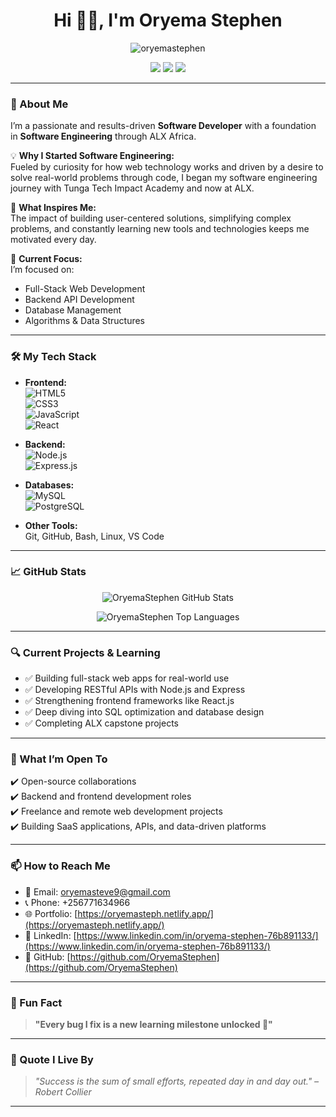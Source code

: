 <h1 align="center">Hi 👋🏾, I'm Oryema Stephen</h1>

<p align="center">
  <img src="https://oryemasteph.netlify.app/assets/oryema-CktErTD0.jpg" alt="oryemastephen" />
</p>

<p align="center">
  <a href="mailto:oryemasteve9@gmail.com"><img src="https://img.shields.io/badge/Email-D14836?style=for-the-badge&logo=gmail&logoColor=white"/></a>
  <a href="https://www.linkedin.com/in/oryema-stephen-76b891133/" target="_blank"><img src="https://img.shields.io/badge/LinkedIn-0A66C2?style=for-the-badge&logo=linkedin&logoColor=white"/></a>
  <a href="https://oryemasteph.netlify.app/" target="_blank"><img src="https://img.shields.io/badge/Portfolio-12100E?style=for-the-badge&logo=githubpages&logoColor=white"/></a>
</p>

---

### 🚀 About Me  

I’m a passionate and results-driven **Software Developer** with a foundation in **Software Engineering** through ALX Africa.  

💡 **Why I Started Software Engineering:**  
Fueled by curiosity for how web technology works and driven by a desire to solve real-world problems through code, I began my software engineering journey with Tunga Tech Impact Academy and now at ALX.  

🌟 **What Inspires Me:**  
The impact of building user-centered solutions, simplifying complex problems, and constantly learning new tools and technologies keeps me motivated every day.  

🌱 **Current Focus:**  
I’m focused on:  
- Full-Stack Web Development  
- Backend API Development  
- Database Management  
- Algorithms & Data Structures  

---

### 🛠️ My Tech Stack  

- **Frontend:**  
  ![HTML5](https://img.shields.io/badge/HTML5-E34F26?style=flat-square&logo=html5&logoColor=white)  
  ![CSS3](https://img.shields.io/badge/CSS3-1572B6?style=flat-square&logo=css3&logoColor=white)  
  ![JavaScript](https://img.shields.io/badge/JavaScript-F7DF1E?style=flat-square&logo=javascript&logoColor=black)  
  ![React](https://img.shields.io/badge/React-20232A?style=flat-square&logo=react&logoColor=61DAFB) 

- **Backend:**  
  ![Node.js](https://img.shields.io/badge/Node.js-339933?style=flat-square&logo=nodedotjs&logoColor=white)  
  ![Express.js](https://img.shields.io/badge/Express.js-000000?style=flat-square&logo=express&logoColor=white)  

- **Databases:**  
  ![MySQL](https://img.shields.io/badge/MySQL-4479A1?style=flat-square&logo=mysql&logoColor=white)  
  ![PostgreSQL](https://img.shields.io/badge/PostgreSQL-336791?style=flat-square&logo=postgresql&logoColor=white)  

- **Other Tools:**  
  Git, GitHub, Bash, Linux, VS Code  

---

### 📈 GitHub Stats  

<p align="center">
  <img src="https://github-readme-stats.vercel.app/api?username=OryemaStephen&show_icons=true&theme=radical" alt="OryemaStephen GitHub Stats" />
</p>

<p align="center">
  <img src="https://github-readme-stats.vercel.app/api/top-langs/?username=OryemaStephen&layout=compact&theme=radical" alt="OryemaStephen Top Languages" />
</p>

---

### 🔍 Current Projects & Learning  

- ✅ Building full-stack web apps for real-world use  
- ✅ Developing RESTful APIs with Node.js and Express  
- ✅ Strengthening frontend frameworks like React.js  
- ✅ Deep diving into SQL optimization and database design  
- ✅ Completing ALX capstone projects  

---

### 🚀 What I’m Open To  

✔️ Open-source collaborations  
✔️ Backend and frontend development roles  
✔️ Freelance and remote web development projects  
✔️ Building SaaS applications, APIs, and data-driven platforms  

---

### 📫 How to Reach Me  

- 📧 Email: [oryemasteve9@gmail.com](mailto:oryemasteve9@gmail.com)  
- 📞 Phone: +256771634966  
- 🌐 Portfolio: [https://oryemasteph.netlify.app/](https://oryemasteph.netlify.app/)  
- 💼 LinkedIn: [https://www.linkedin.com/in/oryema-stephen-76b891133/](https://www.linkedin.com/in/oryema-stephen-76b891133/)  
- 🐙 GitHub: [https://github.com/OryemaStephen](https://github.com/OryemaStephen)  

---

### 🌱 Fun Fact  

> **"Every bug I fix is a new learning milestone unlocked 🚀"**

---

### 💬 Quote I Live By  

> *"Success is the sum of small efforts, repeated day in and day out." – Robert Collier*

---
